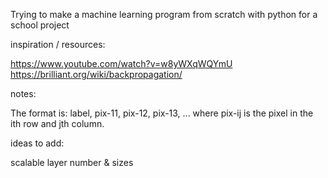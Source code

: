 Trying to make a machine learning program from scratch with python for a school project

inspiration / resources:

https://www.youtube.com/watch?v=w8yWXqWQYmU
https://brilliant.org/wiki/backpropagation/

notes:

The format is: label, pix-11, pix-12, pix-13, ... where pix-ij is the pixel in the ith row and jth column.

ideas to add:

scalable layer number & sizes